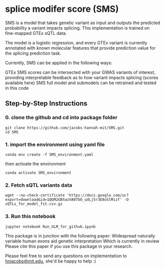 # splice modifer score (SMS) 

SMS is a model that takes genetic variant as input and outputs the predicted probability a variant impacts splicing. This implementation is trained on fine-mapped GTEx sQTL data.

The model is a logistic regression, and every GTEx variant is currently annotated with known molecular features that provide prediction value for the splicing prediction task.

Currently, SMS can be applied in the following ways:

GTEx SMS scores can be intersected with your GWAS variants of interest, providing interpretable feedback as to how variant impacts splicing (scores available here)
SMS full model and submodels can be retrained and tested in this code



## Step-by-Step Instructions
### 0. clone the github and cd into package folder
```
git clone https://github.com/jacobs-hannah-mit/SMS.git
cd SMS
```
### 1. import the environment using yaml file
```
conda env create -f SMS_environment.yaml 
```
then activate the environment
```
conda activate SMS_environment
```

### 2. Fetch sQTL variants data
```
wget --no-check-certificate 'https://docs.google.com/uc?export=download&id=1QGM2GBtwzVA07bO_udLj5r3E8oSlMizf' -O sQTLs_for_model_fit.csv.gz
```


### 3. Run this notebook


```
jupyter notebook Run_GLM_for_github.ipynb

```

This package is in junction with the following paper:
Widespread naturally variable human exons aid genetic interpretation
Which is currently in review
Please cite this paper if you use this package in your research.

Please feel free to send any questions on implementation to hnjacobs@mit.edu, she'd be happy to help :) 

